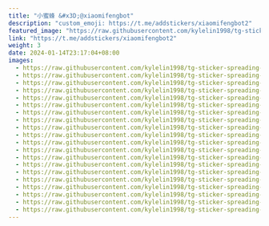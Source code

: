 ```yaml
---
title: "小蜜蜂 &#x3D;@xiaomifengbot"
description: "custom_emoji: https://t.me/addstickers/xiaomifengbot2"
featured_image: "https://raw.githubusercontent.com/kylelin1998/tg-sticker-spreading-worldwide-images/main/img/067d6d92-dd2a-474d-8614-d5019d2f79ec.jpg"
link: "https://t.me/addstickers/xiaomifengbot2"
weight: 3
date: 2024-01-14T23:17:04+08:00
images:
  - https://raw.githubusercontent.com/kylelin1998/tg-sticker-spreading-worldwide-images/main/img/067d6d92-dd2a-474d-8614-d5019d2f79ec.jpg
  - https://raw.githubusercontent.com/kylelin1998/tg-sticker-spreading-worldwide-images/main/img/c7a511be-03f7-47c3-8d62-e84eb4dac17f.jpg
  - https://raw.githubusercontent.com/kylelin1998/tg-sticker-spreading-worldwide-images/main/img/06059faa-40ca-44bc-8c35-15afdbc5345f.jpg
  - https://raw.githubusercontent.com/kylelin1998/tg-sticker-spreading-worldwide-images/main/img/047484df-6de9-4576-bb5c-c54110e4c056.jpg
  - https://raw.githubusercontent.com/kylelin1998/tg-sticker-spreading-worldwide-images/main/img/ed273c41-67fd-4442-9a91-7765e76c2b86.jpg
  - https://raw.githubusercontent.com/kylelin1998/tg-sticker-spreading-worldwide-images/main/img/51102e60-1591-46b2-bb83-ecbc8b822ec6.jpg
  - https://raw.githubusercontent.com/kylelin1998/tg-sticker-spreading-worldwide-images/main/img/859a82a3-fc3c-4d1e-b697-586368c3c02e.jpg
  - https://raw.githubusercontent.com/kylelin1998/tg-sticker-spreading-worldwide-images/main/img/0e538009-4e7a-4741-a1f4-7c53934554dc.jpg
  - https://raw.githubusercontent.com/kylelin1998/tg-sticker-spreading-worldwide-images/main/img/d3bfda7f-987c-42bd-9133-edb1ba7da7d5.jpg
  - https://raw.githubusercontent.com/kylelin1998/tg-sticker-spreading-worldwide-images/main/img/49b6385f-b38a-40cc-bda8-e9198c5f990d.jpg
  - https://raw.githubusercontent.com/kylelin1998/tg-sticker-spreading-worldwide-images/main/img/660027fe-fd90-442b-a79d-12d1821c3b87.jpg
  - https://raw.githubusercontent.com/kylelin1998/tg-sticker-spreading-worldwide-images/main/img/561ffecf-6618-446d-ab48-1d98a38d5a00.jpg
  - https://raw.githubusercontent.com/kylelin1998/tg-sticker-spreading-worldwide-images/main/img/a1fac8e1-f17c-4645-9875-e06fd60a4785.jpg
  - https://raw.githubusercontent.com/kylelin1998/tg-sticker-spreading-worldwide-images/main/img/bd013273-f3c4-423b-9035-95a1eb21cf0e.jpg
  - https://raw.githubusercontent.com/kylelin1998/tg-sticker-spreading-worldwide-images/main/img/63e8cc58-e2c7-4a24-9470-5be102e61cde.jpg
  - https://raw.githubusercontent.com/kylelin1998/tg-sticker-spreading-worldwide-images/main/img/028e4e15-a546-4b7b-917a-098d9f8d2e22.jpg
  - https://raw.githubusercontent.com/kylelin1998/tg-sticker-spreading-worldwide-images/main/img/56c68011-1f86-4087-ba49-3b7ed0bf8893.jpg
  - https://raw.githubusercontent.com/kylelin1998/tg-sticker-spreading-worldwide-images/main/img/6f342405-c8fc-40a7-80ff-0110191cc426.jpg
  - https://raw.githubusercontent.com/kylelin1998/tg-sticker-spreading-worldwide-images/main/img/2a8ec0a7-5edc-459d-9812-463da571c7a7.jpg
  - https://raw.githubusercontent.com/kylelin1998/tg-sticker-spreading-worldwide-images/main/img/9e36dcb6-5331-4a45-afb6-d152d64d4ec9.jpg
---
```

